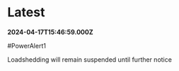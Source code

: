 # Latest

**2024-04-17T15:46:59.000Z**

\#PowerAlert1

Loadshedding will remain suspended until further notice
